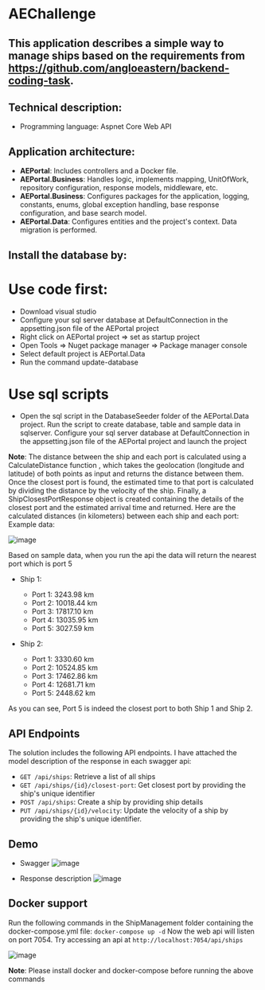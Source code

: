 # AEChallenge
## This application describes a simple way to manage ships based on the requirements from https://github.com/angloeastern/backend-coding-task.

## Technical description:
- Programming language: Aspnet Core Web API
## Application architecture:
- **AEPortal**: Includes controllers and a Docker file.
- **AEPortal.Business**: Handles logic, implements mapping, UnitOfWork, repository configuration, response models, middleware, etc.
- **AEPortal.Business**: Configures packages for the application, logging, constants, enums, global exception handling, base response configuration, and base search model.
- **AEPortal.Data**: Configures entities and the project's context. Data migration is performed.

## Install the database by:
# Use code first:
- Download visual studio
- Configure your sql server database at DefaultConnection in the appsetting.json file of the AEPortal project
- Right click on AEPortal project => set as startup project
- Open Tools => Nuget package manager => Package manager console
- Select default project is AEPortal.Data
- Run the command update-database
# Use sql scripts
- Open the sql script in the DatabaseSeeder folder of the AEPortal.Data project. Run the script to create database, table and sample data in sqlserver. Configure your sql server database at DefaultConnection in the appsetting.json file of the AEPortal project and launch the project

**Note**:
The distance between the ship and each port is calculated using a CalculateDistance function , which takes the geolocation (longitude and latitude) of both points as input and returns the distance between them. Once the closest port is found, the estimated time to that port is calculated by dividing the distance by the velocity of the ship. Finally, a ShipClosestPortResponse object is created containing the details of the closest port and the estimated arrival time and returned. Here are the calculated distances (in kilometers) between each ship and each port:
Example data:

![image](https://github.com/ThanhDeveloper/AEChallenge/assets/48196420/f33184a6-fbe7-4c20-9c21-35ed81dffcc7)

Based on sample data, when you run the api the data will return the nearest port which is port 5

- Ship 1:
  - Port 1: 3243.98 km
  - Port 2: 10018.44 km
  - Port 3: 17817.10 km
  - Port 4: 13035.95 km
  - Port 5: 3027.59 km

- Ship 2:
  - Port 1: 3330.60 km
  - Port 2: 10524.85 km
  - Port 3: 17462.86 km
  - Port 4: 12681.71 km
  - Port 5: 2448.62 km

As you can see, Port 5 is indeed the closest port to both Ship 1 and Ship 2.

## API Endpoints
The solution includes the following API endpoints. I have attached the model description of the response in each swagger api:

- `GET /api/ships`: Retrieve a list of all ships
- `GET /api/ships/{id}/closest-port`: Get closest port by providing the ship's unique identifier
- `POST /api/ships`: Create a ship by providing ship details
- `PUT /api/ships/{id}/velocity`: Update the velocity of a ship by providing the ship's unique identifier.

## Demo
- Swagger
![image](https://github.com/ThanhDeveloper/AEChallenge/assets/48196420/08bb3dca-1c2e-4788-9eb2-d42b30be0092)

- Response description
![image](https://github.com/ThanhDeveloper/AEChallenge/assets/48196420/58c8edd9-b6f3-4257-80ac-308257cf2084)

## Docker support
Run the following commands in the ShipManagement folder containing the docker-compose.yml file:
```docker-compose up -d```
Now the web api will listen on port 7054. Try accessing an api at
``` http://localhost:7054/api/ships ```

![image](https://github.com/ThanhDeveloper/AEChallenge/assets/48196420/d0e71894-2bbb-4265-b417-cb56b84c3348)

**Note**: Please install docker and docker-compose before running the above commands

